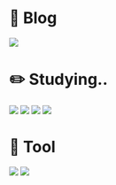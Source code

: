 <html lang="en">
<head>
    <meta charset="UTF-8">
    <meta http-equiv="X-UA-Compatible" content="IE=edge">
    <meta name="viewport" content="width=device-width, initial-scale=1.0">
</head>
<body>
    <div class="container">
    <div>
        <h1>👀 Blog</h1>
        <a href="https://blog.naver.com/pipi5959"><img src="https://img.shields.io/badge/Blog-03C75A?style=flat-square&logo=naver&logoColor=white"/></a>
    </div>
    <div class="container">
    <div>
        <h1>✏️ Studying..</h1>
        <img src="https://img.shields.io/badge/C-A8B9CC?style=flat-square&logo=c&logoColor=white"/>
        <img src="https://img.shields.io/badge/Html-E34F26?style=flat-square&logo=html5&logoColor=white"/>        
        <img src="https://img.shields.io/badge/Css-1572B6?style=flat-square&logo=css3&logoColor=white"/>
        <img src="https://img.shields.io/badge/JavaScript-F7DF1E?style=flat-square&logo=c&logoColor=white"/>
    </div>
    <div class="container">
    <div>
        <h1>🔧 Tool</h1>
        <img src="https://img.shields.io/badge/Visual Studio-007ACC?style=flat-square&logo=visual studio&logoColor=white"/>
        <img src="https://img.shields.io/badge/GitHub-181717?style=flat-square&logo=github&logoColor=white"/>
    </div>
</body>
</html>
